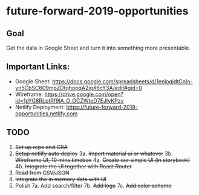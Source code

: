 # future-forward-2019-opportunities

## Goal
Get the data in Google Sheet and turn it into something more presentable.

## Important Links:
- Google Sheet: https://docs.google.com/spreadsheets/d/1enloqjdtCnIn-yn5CbSC609mpZDtqhopqA2iqX6cY3A/edit#gid=0
- Wireframe: https://drive.google.com/open?id=1pYG8RLptRf9lA_O_OCZWteD7EJIyKPzv
- Netlify Deployment: https://future-forward-2019-opportunities.netlify.com

## TODO
1. ~~Set up repo and CRA~~
2. ~~Setup netlify auto deploy~~
3a. ~~Import material ui or whatever~~
3b. ~~Wireframe UI, 10 mins timebox~~
4a. ~~Create our simple UI (in storybook)~~
4b. ~~Integrate the UI together with React Router~~
5. ~~Read from CSV/JSON~~
6. ~~Integrate the in memory data with UI~~
7. Polish
7a. Add search/filter
7b. ~~Add logo~~
7c. ~~Add color scheme~~
